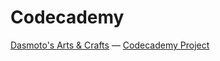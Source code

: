 # Codecademy
[Dasmoto's Arts & Crafts](https://github.com/Lomig/Codecademy/tree/master/Dasmoto) — [Codecademy Project](https://www.codecademy.com/paths/web-development/tracks/styling-a-website/modules/web-dev-html-css-practice/projects/dasmoto)
